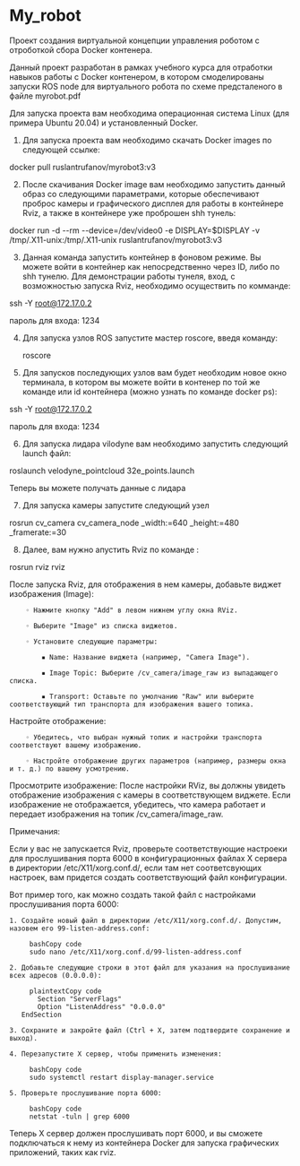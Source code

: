 # My_robot
Проект создания виртуальной концепции управления роботом с отроботкой сбора Docker контенера.

Данный проект разработан в рамках учебного курса для отработки навыков работы с Docker контенером, 
в котором смоделированы запуски ROS node для виртуального робота по схеме предсталеного в файле myrobot.pdf

Для запуска проекта вам необходима операционная система Linux (для примера Ubuntu 20.04)  и установленный Docker.

1. Для запуска проекта вам необходимо скачать Docker images по следующей ссылке:
 
docker pull ruslantrufanov/myrobot3:v3

2. После скачивания Docker image вам необходимо запустить данный образ со следующими параметрами,
которые обеспечивают проброс камеры и графического дисплея для работы в контейнере Rviz,
а также в контейнере уже проброшен shh тунель:

docker run -d --rm --device=/dev/video0 -e DISPLAY=$DISPLAY -v /tmp/.X11-unix:/tmp/.X11-unix ruslantrufanov/myrobot3:v3

3. Данная команда запустить контейнер в фоновом режиме. Вы можете войти в контейнер как непосредственно через ID,
либо по shh тунелю.
Для демонстрации работы тунеля, вход, с возможностью запуска Rviz, необходимо осуществить по комманде:

  ssh -Y root@172.17.0.2

пароль для входа: 1234

4. Для запуска узлов ROS запустите мастер roscore, введя команду:

   roscore

6. Для запусков последующих узлов вам будет необходим новое окно терминала,
в котором вы можете войти в контенер по той же команде или id контейнера (можно узнать по команде docker ps):

  ssh -Y root@172.17.0.2

пароль для входа: 1234

6. Для запуска лидара vilodyne вам необходимо запустить следующий launch файл:

  roslaunch velodyne_pointcloud 32e_points.launch

Теперь вы можете получать данные с лидара

7. Для запуска камеры запустите следующий узел

rosrun cv_camera cv_camera_node _width:=640 _height:=480 _framerate:=30

8. Далее, вам нужно апустить Rviz по команде :

  rosrun rviz rviz
  
После запуска Rviz, для отображения в нем камеры, добавьте виджет изображения (Image):

        ◦ Нажмите кнопку "Add" в левом нижнем углу окна RViz.
        
        ◦ Выберите "Image" из списка виджетов.
        
        ◦ Установите следующие параметры:
        
            ▪ Name: Название виджета (например, "Camera Image").
            
            ▪ Image Topic: Выберите /cv_camera/image_raw из выпадающего списка.
            
            ▪ Transport: Оставьте по умолчанию "Raw" или выберите соответствующий тип транспорта для изображения вашего топика.
       
  Настройте отображение:
  
        ◦ Убедитесь, что выбран нужный топик и настройки транспорта соответствуют вашему изображению.
        
        ◦ Настройте отображение других параметров (например, размеры окна и т. д.) по вашему усмотрению.
  
  Просмотрите изображение: После настройки RViz, вы должны увидеть отображение изображения с камеры в соответствующем виджете. 
  Если изображение не отображается, убедитесь, что камера работает и передает изображения на топик /cv_camera/image_raw.

Примечания:

Если у вас не запускается Rviz, проверьте соответствующие настроеки для прослушивания порта 6000
в конфигурационных файлах X сервера в директории /etc/X11/xorg.conf.d/, 
если там нет соответсвующих настроек, вам придется создать соответствующий файл конфигурации.

Вот пример того, как можно создать такой файл с настройками прослушивания порта 6000:

    1. Создайте новый файл в директории /etc/X11/xorg.conf.d/. Допустим, назовем его 99-listen-address.conf:
    
         bashCopy code
         sudo nano /etc/X11/xorg.conf.d/99-listen-address.conf
    
    2. Добавьте следующие строки в этот файл для указания на прослушивание всех адресов (0.0.0.0):
    
         plaintextCopy code
           Section "ServerFlags"
           Option "ListenAddress" "0.0.0.0"
       EndSection
    
    3. Сохраните и закройте файл (Ctrl + X, затем подтвердите сохранение и выход).
    
    4. Перезапустите X сервер, чтобы применить изменения:
      
         bashCopy code
         sudo systemctl restart display-manager.service
    
    5. Проверьте прослушивание порта 6000:
    
         bashCopy code
         netstat -tuln | grep 6000

Теперь X сервер должен прослушивать порт 6000, и вы сможете подключаться к нему 
из контейнера Docker для запуска графических приложений, таких как rviz.
